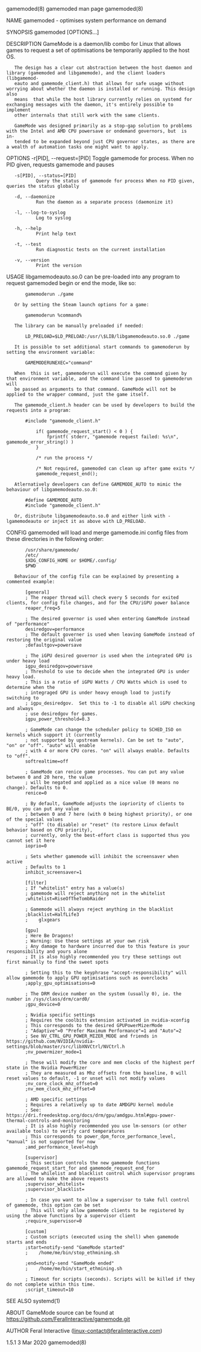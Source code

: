 gamemoded(8)                                                    gamemoded man page                                                    gamemoded(8)

NAME
       gamemoded - optimises system performance on demand

SYNOPSIS
       gamemoded [OPTIONS...]

DESCRIPTION
       GameMode is a daemon/lib combo for Linux that allows games to request a set of optimisations be temporarily applied to the host OS.

       The design has a clear cut abstraction between the host daemon and library (gamemoded and libgamemode), and the client loaders (libgamemod‐
       eauto and gamemode_client.h) that allows for safe usage without worrying about whether the daemon is installed or running. This design also
       means  that while the host library currently relies on systemd for exchanging messages with the daemon, it's entirely possible to implement
       other internals that still work with the same clients.

       GameMode was designed primarily as a stop-gap solution to problems with the Intel and AMD CPU powersave or ondemand governors, but  is  in‐
       tended to be expanded beyond just CPU governor states, as there are a wealth of automation tasks one might want to apply.

OPTIONS
       -r[PID], --request=[PID]
               Toggle gamemode for process.  When no PID given, requests gamemode and pauses

       -s[PID], --status=[PID]
               Query the status of gamemode for process When no PID given, queries the status globally

       -d, --daemonize
               Run the daemon as a separate process (daemonize it)

       -l, --log-to-syslog
               Log to syslog

       -h, --help
               Print help text

       -t, --test
               Run diagnostic tests on the current installation

       -v, --version
               Print the version

USAGE
       libgamemodeauto.so.0 can be pre-loaded into any program to request gamemoded begin or end the mode, like so:

           gamemoderun ./game

       Or by setting the Steam launch options for a game:

           gamemoderun %command%

       The library can be manually preloaded if needed:

           LD_PRELOAD=$LD_PRELOAD:/usr/\$LIB/libgamemodeauto.so.0 ./game

       It is possible to set additional start commands to gamemoderun by setting the environment variable:

           GAMEMODERUNEXEC="command"

       When  this is set, gamemoderun will execute the command given by that environment variable, and the command line passed to gamemoderun will
       be passed as arguments to that command. GameMode will not be applied to the wrapper command, just the game itself.

       The gamemode_client.h header can be used by developers to build the requests into a program:

           #include "gamemode_client.h"

               if( gamemode_request_start() < 0 ) {
                   fprintf( stderr, "gamemode request failed: %s\n", gamemode_error_string() )
               }

               /* run the process */

               /* Not required, gamemoded can clean up after game exits */
               gamemode_request_end();

       Atlernatively developers can define GAMEMODE_AUTO to mimic the behaviour of libgamemodeauto.so.0:

           #define GAMEMODE_AUTO
           #include "gamemode_client.h"

       Or, distribute libgamemodeauto.so.0 and either link with -lgamemodeauto or inject it as above with LD_PRELOAD.

CONFIG
       gamemoded will load and merge gamemode.ini config files from these directories in the following order:

           /usr/share/gamemode/
           /etc/
           $XDG_CONFIG_HOME or $HOME/.config/
           $PWD

       Behaviour of the config file can be explained by presenting a commented example:

           [general]
           ; The reaper thread will check every 5 seconds for exited clients, for config file changes, and for the CPU/iGPU power balance
           reaper_freq=5

           ; The desired governor is used when entering GameMode instead of "performance"
           desiredgov=performance
           ; The default governer is used when leaving GameMode instead of restoring the original value
           ;defaultgov=powersave

           ; The iGPU desired governor is used when the integrated GPU is under heavy load
           igpu_desiredgov=powersave
           ; Threshold to use to decide when the integrated GPU is under heavy load.
           ; This is a ratio of iGPU Watts / CPU Watts which is used to determine when the
           ; integraged GPU is under heavy enough load to justify switching to
           ; igpu_desiredgov.  Set this to -1 to disable all iGPU checking and always
           ; use desiredgov for games.
           igpu_power_threshold=0.3

           ; GameMode can change the scheduler policy to SCHED_ISO on kernels which support it (currently
           ; not supported by upstream kernels). Can be set to "auto", "on" or "off". "auto" will enable
           ; with 4 or more CPU cores. "on" will always enable. Defaults to "off".
           softrealtime=off

           ; GameMode can renice game processes. You can put any value between 0 and 20 here, the value
           ; will be negated and applied as a nice value (0 means no change). Defaults to 0.
           renice=0

           ; By default, GameMode adjusts the iopriority of clients to BE/0, you can put any value
           ; between 0 and 7 here (with 0 being highest priority), or one of the special values
           ; "off" (to disable) or "reset" (to restore Linux default behavior based on CPU priority),
           ; currently, only the best-effort class is supported thus you cannot set it here
           ioprio=0

           ; Sets whether gamemode will inhibit the screensaver when active
           ; Defaults to 1
           inhibit_screensaver=1

           [filter]
           ; If "whitelist" entry has a value(s)
           ; gamemode will reject anything not in the whitelist
           ;whitelist=RiseOfTheTombRaider

           ; Gamemode will always reject anything in the blacklist
           ;blacklist=HalfLife3
           ;    glxgears

           [gpu]
           ; Here Be Dragons!
           ; Warning: Use these settings at your own risk
           ; Any damage to hardware incurred due to this feature is your responsibility and yours alone
           ; It is also highly recommended you try these settings out first manually to find the sweet spots

           ; Setting this to the keyphrase "accept-responsibility" will allow gamemode to apply GPU optimisations such as overclocks
           ;apply_gpu_optimisations=0

           ; The DRM device number on the system (usually 0), ie. the number in /sys/class/drm/card0/
           ;gpu_device=0

           ; Nvidia specific settings
           ; Requires the coolbits extension activated in nvidia-xconfig
           ; This corresponds to the desired GPUPowerMizerMode
           ; "Adaptive"=0 "Prefer Maximum Performance"=1 and "Auto"=2
           ; See NV_CTRL_GPU_POWER_MIZER_MODE and friends in https://github.com/NVIDIA/nvidia-settings/blob/master/src/libXNVCtrl/NVCtrl.h
           ;nv_powermizer_mode=1

           ; These will modify the core and mem clocks of the highest perf state in the Nvidia PowerMizer
           ; They are measured as Mhz offsets from the baseline, 0 will reset values to default, -1 or unset will not modify values
           ;nv_core_clock_mhz_offset=0
           ;nv_mem_clock_mhz_offset=0

           ; AMD specific settings
           ; Requires a relatively up to date AMDGPU kernel module
           ; See: https://dri.freedesktop.org/docs/drm/gpu/amdgpu.html#gpu-power-thermal-controls-and-monitoring
           ; It is also highly recommended you use lm-sensors (or other available tools) to verify card temperatures
           ; This corresponds to power_dpm_force_performance_level, "manual" is not supported for now
           ;amd_performance_level=high

           [supervisor]
           ; This section controls the new gamemode functions gamemode_request_start_for and gamemode_request_end_for
           ; The whilelist and blacklist control which supervisor programs are allowed to make the above requests
           ;supervisor_whitelist=
           ;supervisor_blacklist=

           ; In case you want to allow a supervisor to take full control of gamemode, this option can be set
           ; This will only allow gamemode clients to be registered by using the above functions by a supervisor client
           ;require_supervisor=0

           [custom]
           ; Custom scripts (executed using the shell) when gamemode starts and ends
           ;start=notify-send "GameMode started"
           ;    /home/me/bin/stop_ethmining.sh

           ;end=notify-send "GameMode ended"
           ;    /home/me/bin/start_ethmining.sh

           ; Timeout for scripts (seconds). Scripts will be killed if they do not complete within this time.
           ;script_timeout=10

SEE ALSO
       systemd(1)

ABOUT
       GameMode source can be found at https://github.com/FeralInteractive/gamemode.git

AUTHOR
       Feral Interactive (linux-contact@feralinteractive.com)

1.5.1                                                               3 Mar 2020                                                        gamemoded(8)
